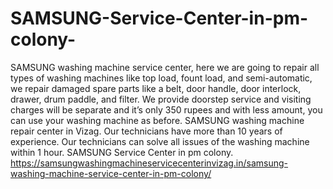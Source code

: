 # SAMSUNG-Service-Center-in-pm-colony-
 SAMSUNG washing machine service center, here we are going to repair all types of washing machines like top load, fount load, and semi-automatic, we repair damaged spare parts like a belt, door handle, door interlock, drawer, drum paddle, and filter. We provide doorstep service and visiting charges will be separate and it’s only 350 rupees and with less amount, you can use your washing machine as before. SAMSUNG washing machine repair center in Vizag. Our technicians have more than 10 years of experience. Our technicians can solve all issues of the washing machine within 1 hour. SAMSUNG Service Center in pm colony.  https://samsungwashingmachineservicecenterinvizag.in/samsung-washing-machine-service-center-in-pm-colony/ 
